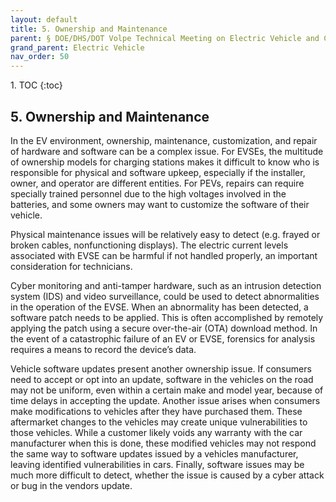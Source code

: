 ```yaml
---
layout: default
title: 5. Ownership and Maintenance 
parent: § DOE/DHS/DOT Volpe Technical Meeting on Electric Vehicle and Charging Station Cybersecurity Report 
grand_parent: Electric Vehicle
nav_order: 50 
---
```

<style>
.dont-break-out {
  /* These are technically the same, but use both */
  overflow-wrap: break-word;
  word-wrap: break-word;

  -ms-word-break: break-all;
  /* This is the dangerous one in WebKit, as it breaks things wherever */
  word-break: break-all;
  /* Instead use this non-standard one: */
  word-break: break-word;
}
</style>

<div class="dont-break-out" markdown="1">
1. TOC
{:toc}

## 5. Ownership and Maintenance
In the EV environment, ownership, maintenance, customization, and repair of hardware and software can be a complex issue. For EVSEs, the multitude of ownership models for charging stations makes it difficult to know who is responsible for physical and software upkeep, especially if the installer, owner, and operator are different entities. For PEVs, repairs can require specially trained personnel due to the high voltages involved in the batteries, and some owners may want to customize the software of their vehicle.

Physical maintenance issues will be relatively easy to detect (e.g. frayed or broken cables, nonfunctioning displays). The electric current levels associated with EVSE can be harmful if not handled properly, an important consideration for technicians.

Cyber monitoring and anti-tamper hardware, such as an intrusion detection system (IDS) and video surveillance, could be used to detect abnormalities in the operation of the EVSE. When an abnormality has been detected, a software patch needs to be applied. This is often accomplished by remotely applying the patch using a secure over-the-air (OTA) download method. In the event of a catastrophic failure of an EV or EVSE, forensics for analysis requires a means to record the device’s data.

Vehicle software updates present another ownership issue. If consumers need to accept or opt into an update, software in the vehicles on the road may not be uniform, even within a certain make and model year, because of time delays in accepting the update. Another issue arises when consumers make modifications to vehicles after they have purchased them. These aftermarket changes to the vehicles may create unique vulnerabilities to those vehicles. While a customer likely voids any warranty with the car manufacturer when this is done, these modified vehicles may not respond the same way to software updates issued by a vehicles manufacturer, leaving identified vulnerabilities in cars. Finally, software issues may be much more difficult to detect, whether the issue is caused by a cyber attack or bug in the vendors update.

</div>
